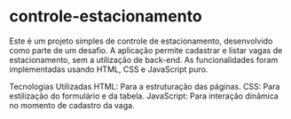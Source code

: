 # controle-estacionamento

Este é um projeto simples de controle de estacionamento, desenvolvido como parte de um desafio. A aplicação permite cadastrar e listar vagas de estacionamento, sem a utilização de back-end. As funcionalidades foram implementadas usando HTML, CSS e JavaScript puro.

Tecnologias Utilizadas
HTML: Para a estruturação das páginas.
CSS: Para estilização do formulário e da tabela.
JavaScript: Para interação dinâmica no momento de cadastro da vaga.
